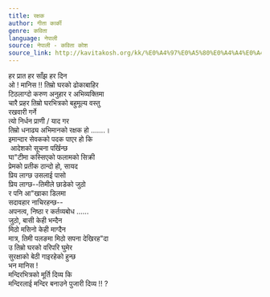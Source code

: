```yaml
---
title: रक्षक
author: गीता कार्की
genre: कविता
language: नेपाली
source: नेपाली - कविता कोश
source_link: http://kavitakosh.org/kk/%E0%A4%97%E0%A5%80%E0%A4%A4%E0%A4%BE_%E0%A4%95%E0%A4%BE%E0%A4%B0%E0%A5%8D%E0%A4%95%E0%A5%80
---
```


हर प्रात हर साँझ हर दिन  
ओ ! मानिस !! तिम्रो घरको ढोकाबाहिर  
टिठलाग्दो करुण अनुहार र अभिव्यक्तिमा  
चारै प्रहर तिम्रो घरभित्रको बहुमूल्य वस्तु  
रखवारी गर्ने  
त्यो निर्धन प्राणी / याद गर  
तिम्रो धनाढ्य अभिमानको रक्षक हो .......।  
इमान्दार सेवकको पदक पाएर हो कि  
 आदेशको सूचना पर्खिन्छ  
घा"टीमा कस्सिएको फलामको सिक्री  
प्रेमको प्रतीक ठान्दो हो, सायद  
प्रिय लाग्छ उसलाई पासो  
प्रिय लाग्छ--तिमीले छाडेको जुठो  
र पनि आ"खाका डिलमा  
सदावहार नाचिरहन्छ--  
अपनत्व, निष्ठा र कर्तव्यबोध ......  
जुठो, बासी केही भन्दैन  
मिठो मसिनो केही माग्दैन  
मात्र, तिमी पलङमा मिठो सपना देखिरह"दा  
उ तिम्रो घरको वरिपरि घुमेर  
सुरक्षाको बेठी गाइरहेको हुन्छ  
भन मानिस !  
मन्दिरभित्रको मूर्ति दिव्य कि  
मन्दिरलाई मन्दिर बनाउने पुजारी दिव्य !! ?
